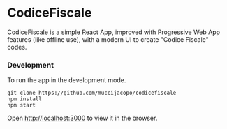 # CodiceFiscale 

CodiceFiscale is a simple React App, improved with Progressive Web App features (like offline use), with a modern UI to create "Codice Fiscale" codes.

### Development 
To run the app in the development mode.<br />
```
git clone https://github.com/muccijacopo/codicefiscale
npm install
npm start
```
Open [http://localhost:3000](http://localhost:3000) to view it in the browser.
